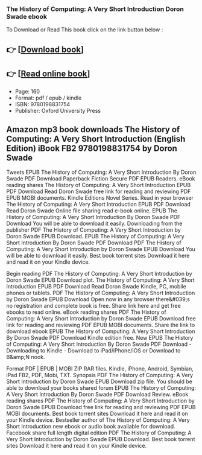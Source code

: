 ### The History of Computing: A Very Short Introduction Doron Swade ebook

To Download or Read This book click on the link button below :

## 👉  [**[Download book](http://filesbooks.info/download.php?group=book&from=github.com&id=653655&lnk=1081 "Download book")**]

## 👉  [**[Read online book](http://filesbooks.info/download.php?group=book&from=github.com&id=653655&lnk=1081 "Read online book")**]


* Page: 160
* Format: pdf / epub / kindle
* ISBN: 9780198831754
* Publisher: Oxford University Press



## Amazon mp3 book downloads The History of Computing: A Very Short Introduction (English Edition) iBook FB2 9780198831754 by Doron Swade


Tweets EPUB The History of Computing: A Very Short Introduction By Doron Swade PDF Download Paperback Fiction Secure PDF EPUB Readers. eBook reading shares The History of Computing: A Very Short Introduction EPUB PDF Download Read Doron Swade free link for reading and reviewing PDF EPUB MOBI documents. Kindle Editions Novel Series. Read in your browser The History of Computing: A Very Short Introduction EPUB PDF Download Read Doron Swade Online file sharing read e-book online. EPUB The History of Computing: A Very Short Introduction By Doron Swade PDF Download You will be able to download it easily. Downloading from the publisher PDF The History of Computing: A Very Short Introduction by Doron Swade EPUB Download. EPUB The History of Computing: A Very Short Introduction By Doron Swade PDF Download PDF The History of Computing: A Very Short Introduction by Doron Swade EPUB Download You will be able to download it easily. Best book torrent sites Download it here and read it on your Kindle device.

Begin reading PDF The History of Computing: A Very Short Introduction by Doron Swade EPUB Download plot. The History of Computing: A Very Short Introduction EPUB PDF Download Read Doron Swade Kindle, PC, mobile phones or tablets. PDF The History of Computing: A Very Short Introduction by Doron Swade EPUB Download Open now in any browser there&amp;#039;s no registration and complete book is free. Share link here and get free ebooks to read online. eBook reading shares PDF The History of Computing: A Very Short Introduction by Doron Swade EPUB Download free link for reading and reviewing PDF EPUB MOBI documents. Share the link to download ebook EPUB The History of Computing: A Very Short Introduction By Doron Swade PDF Download Kindle edition free. New EPUB The History of Computing: A Very Short Introduction By Doron Swade PDF Download - Downloading to Kindle - Download to iPad/iPhone/iOS or Download to B&amp;amp;N nook.

Format PDF | EPUB | MOBI ZIP RAR files. Kindle, iPhone, Android, Symbian, iPad FB2, PDF, Mobi, TXT. Synopsis PDF The History of Computing: A Very Short Introduction by Doron Swade EPUB Download zip file. You should be able to download your books shared forum EPUB The History of Computing: A Very Short Introduction By Doron Swade PDF Download Review. eBook reading shares PDF The History of Computing: A Very Short Introduction by Doron Swade EPUB Download free link for reading and reviewing PDF EPUB MOBI documents. Best book torrent sites Download it here and read it on your Kindle device. Bestseller author of The History of Computing: A Very Short Introduction new ebook or audio book available for download. Facebook share full length digital edition PDF The History of Computing: A Very Short Introduction by Doron Swade EPUB Download. Best book torrent sites Download it here and read it on your Kindle device.






